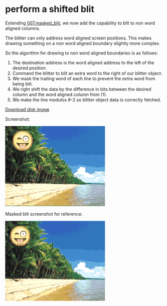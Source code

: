 perform a shifted blit
======================

Extending [007.masked_blit](../007.masked_blit), we now add the capability to blit to non word aligned columns.

The blitter can only address word aligned screen positions. This makes drawing something on a non word aligned boundary slightly more complex.

So the algorithm for drawing to non word aligned boundaries is as follows:
   1. The destination address is the word aligned address to the left of the desired position.
   2. Command the blitter to blit an extra word to the right of our blitter object.
   3. We mask the trailing word of each line to prevent the extra word from being blit.
   4. We right shift the data by the difference in bits between the desired column and the word aligned column from (1).
   5. We make the line modulos #-2 so blitter object data is correctly fetched.
   


[Download disk image](bin/shift_blit.adf?raw=true)

Screenshot:

![Screenshot](screenshot.png?raw=true)

Masked blit screenshot for reference:

![Screenshot](../007.masked_blit/screenshot.png?raw=true)

